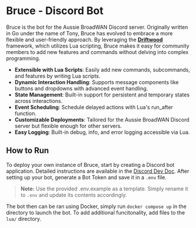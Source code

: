 # Bruce - Discord Bot

Bruce is the bot for the Aussie BroadWAN Discord server. Originally written in Go under the name of Tony, Bruce has evolved to embrace a more flexible and user-friendly approach. By leveraging the **[Driftwood]** framework, which utilizes Lua scripting, Bruce makes it easy for community members to add new features and commands without delving into complex programming.

- **Extensible with Lua Scripts**: Easily add new commands, subcommands, and features by writing Lua scripts.
- **Dynamic Interaction Handling**: Supports message components like buttons and dropdowns with advanced event handling.
- **State Management**: Built-in support for persistent and temporary states across interactions.
- **Event Scheduling**: Schedule delayed actions with Lua's run_after function.
- **Customizable Deployments**: Tailored for the Aussie BroadWAN Discord server but flexible enough for other servers.
- **Easy Logging**: Built-in debug, info, and error logging accessible via Lua.

## How to Run

To deploy your own instance of Bruce, start by creating a Discord bot 
application. Detailed instructions are available in the [Discord Dev Doc]. 
After setting up your bot, generate a Bot Token and save it in a `.env` file.

> **Note:** Use the provided .env.example as a template. Simply rename it to 
>           `.env` and update its contents accordingly.

The bot then can be ran using Docker, simply run `docker compose up` in the directory to launch the bot. To add additional funcitonality, add files to the `lua/` directory.

[Driftwood]: https://github.com/lcox74/Driftwood
[Go]: https://go.dev/
[Discord Dev Doc]: https://discord.com/developers/docs/getting-started